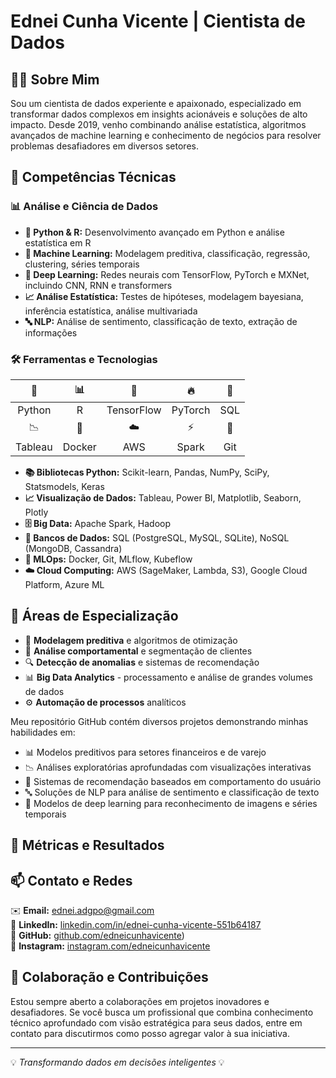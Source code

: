 # Ednei Cunha Vicente | Cientista de Dados



## 👨‍💻 Sobre Mim
Sou um cientista de dados experiente e apaixonado, especializado em transformar dados complexos em insights acionáveis e soluções de alto impacto. Desde 2019, venho combinando análise estatística, algoritmos avançados de machine learning e conhecimento de negócios para resolver problemas desafiadores em diversos setores.

## 🔧 Competências Técnicas

### 📊 Análise e Ciência de Dados
- **🐍 Python & R:** Desenvolvimento avançado em Python e análise estatística em R
- **🤖 Machine Learning:** Modelagem preditiva, classificação, regressão, clustering, séries temporais
- **🧠 Deep Learning:** Redes neurais com TensorFlow, PyTorch e MXNet, incluindo CNN, RNN e transformers
- **📈 Análise Estatística:** Testes de hipóteses, modelagem bayesiana, inferência estatística, análise multivariada
- **🔤 NLP:** Análise de sentimento, classificação de texto, extração de informações

### 🛠️ Ferramentas e Tecnologias

| 🐍 | 📊 | 🧠 | 🔥 | 💾 |
|:---:|:---:|:---:|:---:|:---:|
| Python | R | TensorFlow | PyTorch | SQL |
| 📉 | 🐳 | ☁️ | ⚡ | 🔄 |
| Tableau | Docker | AWS | Spark | Git |

- **📚 Bibliotecas Python:** Scikit-learn, Pandas, NumPy, SciPy, Statsmodels, Keras
- **📈 Visualização de Dados:** Tableau, Power BI, Matplotlib, Seaborn, Plotly
- **🗄️ Big Data:** Apache Spark, Hadoop
- **💾 Bancos de Dados:** SQL (PostgreSQL, MySQL, SQLite), NoSQL (MongoDB, Cassandra)
- **🔄 MLOps:** Docker, Git, MLflow, Kubeflow
- **☁️ Cloud Computing:** AWS (SageMaker, Lambda, S3), Google Cloud Platform, Azure ML

## 🌟 Áreas de Especialização

- 🧮 **Modelagem preditiva** e algoritmos de otimização
- 👥 **Análise comportamental** e segmentação de clientes
- 🔍 **Detecção de anomalias** e sistemas de recomendação
- 📊 **Big Data Analytics** - processamento e análise de grandes volumes de dados
- ⚙️ **Automação de processos** analíticos

Meu repositório GitHub contém diversos projetos demonstrando minhas habilidades em:
- 📊 Modelos preditivos para setores financeiros e de varejo
- 📉 Análises exploratórias aprofundadas com visualizações interativas
- 👥 Sistemas de recomendação baseados em comportamento do usuário
- 🔤 Soluções de NLP para análise de sentimento e classificação de texto
- 🧠 Modelos de deep learning para reconhecimento de imagens e séries temporais

## 📌 Métricas e Resultados


## 📫 Contato e Redes

✉️ **Email:** ednei.adgpo@gmail.com  
🔗 **LinkedIn:** [linkedin.com/in/ednei-cunha-vicente-551b64187](https://www.linkedin.com/in/ednei-cunha-vicente-551b64187/)  
🐙 **GitHub:** [github.com/edneicunhavicente](https://github.com/ednei-code))  
📸 **Instagram:** [instagram.com/edneicunhavicente](https://www.instagram.com/edneicunhavicente/)

## 🤝 Colaboração e Contribuições

Estou sempre aberto a colaborações em projetos inovadores e desafiadores. Se você busca um profissional que combina conhecimento técnico aprofundado com visão estratégica para seus dados, entre em contato para discutirmos como posso agregar valor à sua iniciativa.

---

💡 *Transformando dados em decisões inteligentes* 💡
